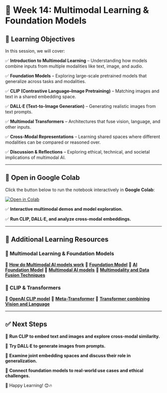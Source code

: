# 📌 Week 14: Multimodal Learning & Foundation Models

## 🎯 Learning Objectives

In this session, we will cover:

✅ **Introduction to Multimodal Learning** – Understanding how models combine inputs from multiple modalities like text, image, and audio.

✅ **Foundation Models** – Exploring large-scale pretrained models that generalize across tasks and modalities.

✅ **CLIP (Contrastive Language–Image Pretraining)** – Matching images and text in a shared embedding space.

✅ **DALL·E (Text-to-Image Generation)** – Generating realistic images from text prompts.

✅ **Multimodal Transformers** – Architectures that fuse vision, language, and other inputs.

✅ **Cross-Modal Representations** – Learning shared spaces where different modalities can be compared or reasoned over.

✅ **Discussion & Reflections** – Exploring ethical, technical, and societal implications of multimodal AI.

---

## 📂 Open in Google Colab

Click the button below to run the notebook interactively in **Google Colab**:

[![Open in Colab](https://colab.research.google.com/assets/colab-badge.svg)](https://colab.research.google.com/github/PKhosravi-CityTech/ML15AI-CUNY/blob/main/Week14/Week14.ipynb)

✅ **Interactive multimodal demos and model exploration.**

✅ **Run CLIP, DALL·E, and analyze cross-modal embeddings.**

---

## 🎥 Additional Learning Resources

### 🔹 Multimodal Learning & Foundation Models

📌 **[How do Multimodal AI models work](https://youtu.be/WkoytlA3MoQ?si=JDfaMQFW2_SkpFX-)**
📌 **[Foundation Model](https://youtu.be/QPQy7jUpmyA?si=qUIv0blVWAlwLlC8)**
📌 **[AI Foundation Model](https://youtu.be/pePAAGfh-IU?si=986SnTq7BS1ki6uK)**
📌 **[Multimodal AI models](https://youtu.be/WkoytlA3MoQ?si=fWgxC12vMehyZXiD)**
📌 **[Multimodality and Data Fusion Techniques](https://youtu.be/YpNxwG14Vxs?si=4f7YZO7VcABHFF3Z)**

### 🔹 CLIP & Transformers

📌 **[OpenAI CLIP model](https://youtu.be/jXD6O93Ptks?si=xCY7Web12aiSZo7E)**
📌 **[Meta-Transformer](https://youtu.be/V8L8xbsTyls?si=SXEvx1nGgHnBVN2q)**
📌 **[Transformer combining Vision and Language](https://youtu.be/dd7nE4nbxN0?si=7_7b7fUQIH_viWP4)**

---

## ✅ Next Steps

📌 **Run CLIP to embed text and images and explore cross-modal similarity.**

📌 **Try DALL·E to generate images from prompts.**

📌 **Examine joint embedding spaces and discuss their role in generalization.**

📌 **Connect foundation models to real-world use cases and ethical challenges.**

🚀 Happy Learning! 😊🔥
